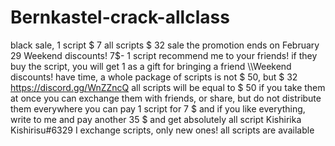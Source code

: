# Bernkastel-crack-allclass
black sale, 1 script $ 7 all scripts $ 32  sale the promotion ends on February  29 
Weekend discounts! 7$- 1 script recommend me to your friends! if they buy the script, you will get 1 as a gift for bringing a friend \\\Weekend discounts! have time, a whole package of scripts is not $ 50, but $ 32
https://discord.gg/WnZZncQ all scripts will be equal to $ 50 if you take them at once you can exchange them with friends, or share, but do not distribute them everywhere you can pay 1 script for 7 $ and if you like everything, write to me and pay another 35 $ and get absolutely all script  Kishirika Kishirisu#6329 I exchange scripts, only new ones! all scripts are available
